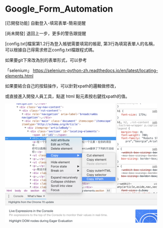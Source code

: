 # Google_Form_Automation

[已開發功能] 自動登入-填寫表單-簡易提醒

[尚未開發] 退回上一步，更多的警告跟提醒

[config.txt]檔案第1.2行為登入帳號需要填寫的帳密, 第3行為填寫表單人的名稱，可以根據自己得需求修正config.txt檔跟程式碼。



如果要git下來改為別的表單形式，可以參考

「selenium」
https://selenium-python-zh.readthedocs.io/en/latest/locating-elements.html

如果要結合自己的按鈕操作，可以針對xpath的邏輯做修改，

或直接進入開發人員工具，點選 html 點元素按右鍵找xpath的值。

<img width='500px' src="https://github.com/leeivan1007/Google_Form_Automation/blob/master/demo.png"/>


